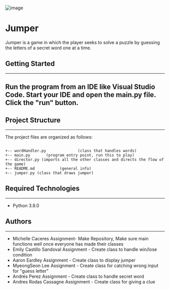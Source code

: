 ![image](https://user-images.githubusercontent.com/84346969/152093881-697c35a1-972d-4c6a-afa8-d8cf8c326c21.png)

# Jumper

Jumper is a game in which the player seeks to solve a puzzle by guessing the letters of a secret word one at a time.

## Getting Started

---

## Run the program from an IDE like Visual Studio Code. Start your IDE and open the main.py file. Click the "run" button.

## Project Structure

---

The project files are organized as follows:

```

+-- wordHandler.py              (class that handles words)
+-- main.py       (program entry point, run this to play)
+-- director.py (imports all the other classes and directs the flow of the game)
+-- README.md           (general info)
+-- jumper.py (class that draws jumper)
```

## Required Technologies

---

- Python 3.8.0

## Authors

---

- Michelle Caceres Assignment- Make Repository, Make sure main functions well once everyone has made their classes
- Emily Castillo Sandoval Assignment - Create class to handle win/lose condition
- Aaron Eardley Assignment - Create class to display jumper
- MyeongSeon Lee Assignment - Create class for catching wrong input for "guess letter"
- Andrés Perez Assignment - Create class to handle secret word
- Andres Rodas Cassagne Assignment - Create class for giving a clue

